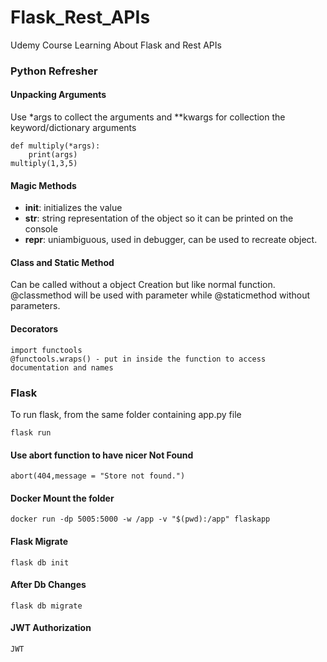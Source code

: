 # Flask_Rest_APIs

Udemy Course Learning About Flask and Rest APIs

### Python Refresher

#### Unpacking Arguments

Use \*args to collect the arguments and \*\*kwargs for collection the keyword/dictionary arguments

```
def multiply(*args):
    print(args)
multiply(1,3,5)
```

#### Magic Methods

- **init**: initializes the value
- **str**: string representation of the object so it can be printed on the console
- **repr**: uniambiguous, used in debugger, can be used to recreate object.

#### Class and Static Method

Can be called without a object Creation but like normal function. @classmethod will be used with parameter while @staticmethod without parameters.

#### Decorators
```
import functools
@functools.wraps() - put in inside the function to access documentation and names
```

### Flask

To run flask, from the same folder containing app.py file
``` 
flask run
```

#### Use abort function to have nicer Not Found
```
abort(404,message = "Store not found.")
```
#### Docker Mount the folder
```
docker run -dp 5005:5000 -w /app -v "$(pwd):/app" flaskapp
```
#### Flask Migrate
```
flask db init
```
#### After Db Changes
```
flask db migrate
```
####  JWT Authorization
```
JWT
```
